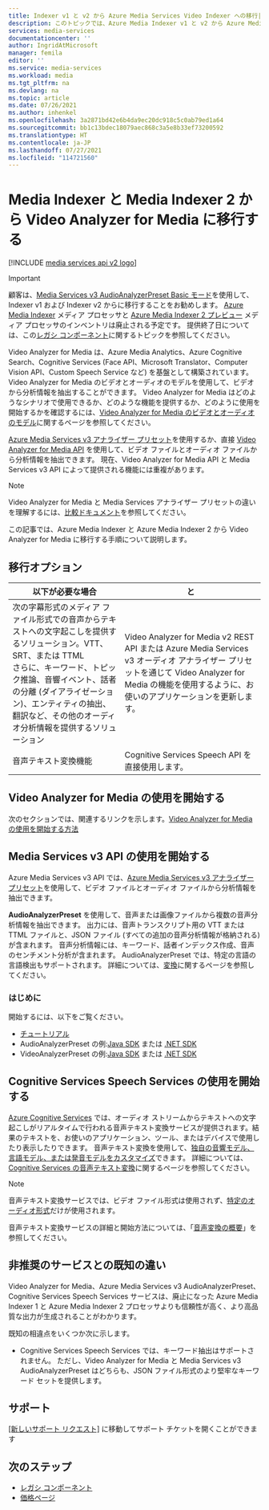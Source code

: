 ```yaml
---
title: Indexer v1 と v2 から Azure Media Services Video Indexer への移行| Microsoft Docs
description: このトピックでは、Azure Media Indexer v1 と v2 から Azure Media Services Video Indexer に移行する方法を説明します。
services: media-services
documentationcenter: ''
author: IngridAtMicrosoft
manager: femila
editor: ''
ms.service: media-services
ms.workload: media
ms.tgt_pltfrm: na
ms.devlang: na
ms.topic: article
ms.date: 07/26/2021
ms.author: inhenkel
ms.openlocfilehash: 3a2871bd42e6b4da9ec20dc918c5c0ab79ed1a64
ms.sourcegitcommit: bb1c13bdec18079aec868c3a5e8b33ef73200592
ms.translationtype: HT
ms.contentlocale: ja-JP
ms.lasthandoff: 07/27/2021
ms.locfileid: "114721560"
---
```

# <a name="migrate-from-media-indexer-and-media-indexer-2-to-video-analyzer-for-media"></a>Media Indexer と Media Indexer 2 から Video Analyzer for Media に移行する 

[!INCLUDE [media services api v2 logo](./includes/v2-hr.md)]

> [!IMPORTANT]
> 顧客は、[Media Services v3 AudioAnalyzerPreset Basic モード](../latest/analyze-video-audio-files-concept.md)を使用して、Indexer v1 および Indexer v2 からに移行することをお勧めします。 [Azure Media Indexer](media-services-index-content.md) メディア プロセッサと [Azure Media Indexer 2 プレビュー](./legacy-components.md) メディア プロセッサのインベントリは廃止される予定です。 提供終了日については、この[レガシ コンポーネント](legacy-components.md)に関するトピックを参照してください。

Video Analyzer for Media は、Azure Media Analytics、Azure Cognitive Search、Cognitive Services (Face API、Microsoft Translator、Computer Vision API、Custom Speech Service など) を基盤として構築されています。 Video Analyzer for Media のビデオとオーディオのモデルを使用して、ビデオから分析情報を抽出することができます。 Video Analyzer for Media はどのようなシナリオで使用できるか、どのような機能を提供するか、どのように使用を開始するかを確認するには、[Video Analyzer for Media のビデオとオーディオのモデル](../../azure-video-analyzer/video-analyzer-for-media-docs/video-indexer-overview.md)に関するページを参照してください。 

[Azure Media Services v3 アナライザー プリセット](../latest/analyze-video-audio-files-concept.md)を使用するか、直接 [Video Analyzer for Media API](https://api-portal.videoindexer.ai/) を使用して、ビデオ ファイルとオーディオ ファイルから分析情報を抽出できます。 現在、Video Analyzer for Media API と Media Services v3 API によって提供される機能には重複があります。

> [!NOTE]
> Video Analyzer for Media と Media Services アナライザー プリセットの違いを理解するには、[比較ドキュメント](../../azure-video-analyzer/video-analyzer-for-media-docs/compare-video-indexer-with-media-services-presets.md)を参照してください。

この記事では、Azure Media Indexer と Azure Media Indexer 2 から Video Analyzer for Media に移行する手順について説明します。  

## <a name="migration-options"></a>移行オプション

|以下が必要な場合  |と |
|---|---|
|次の字幕形式のメディア ファイル形式での音声からテキストへの文字起こしを提供するソリューション。VTT、SRT、または TTML<br/>さらに、キーワード、トピック推論、音響イベント、話者の分離 (ダイアライゼーション)、エンティティの抽出、翻訳など、その他のオーディオ分析情報を提供するソリューション| Video Analyzer for Media v2 REST API または Azure Media Services v3 オーディオ アナライザー プリセットを通じて Video Analyzer for Media の機能を使用するように、お使いのアプリケーションを更新します。|
|音声テキスト変換機能| Cognitive Services Speech API を直接使用します。|  

## <a name="getting-started-with-video-analyzer-for-media"></a>Video Analyzer for Media の使用を開始する

次のセクションでは、関連するリンクを示します。[Video Analyzer for Media の使用を開始する方法](../../azure-video-analyzer/video-analyzer-for-media-docs/video-indexer-overview.md#how-can-i-get-started-with-video-analyzer-for-media) 

## <a name="getting-started-with-media-services-v3-apis"></a>Media Services v3 API の使用を開始する

Azure Media Services v3 API では、[Azure Media Services v3 アナライザー プリセット](../latest/analyze-video-audio-files-concept.md)を使用して、ビデオ ファイルとオーディオ ファイルから分析情報を抽出できます。

**AudioAnalyzerPreset** を使用して、音声または画像ファイルから複数の音声分析情報を抽出できます。 出力には、音声トランスクリプト用の VTT または TTML ファイルと、JSON ファイル (すべての追加の音声分析情報が格納される) が含まれます。 音声分析情報には、キーワード、話者インデックス作成、音声のセンチメント分析が含まれます。 AudioAnalyzerPreset では、特定の言語の言語検出もサポートされます。 詳細については、[変換](/rest/api/media/transforms/createorupdate#audioanalyzerpreset)に関するページを参照してください。

### <a name="get-started"></a>はじめに

開始するには、以下をご覧ください。

* [チュートリアル](../latest/analyze-videos-tutorial.md)
* AudioAnalyzerPreset の例:[Java SDK](https://github.com/Azure-Samples/media-services-v3-java/tree/master/AudioAnalytics/AudioAnalyzer) または [.NET SDK](https://github.com/Azure-Samples/media-services-v3-dotnet/tree/master/AudioAnalytics/AudioAnalyzer)
* VideoAnalyzerPreset の例:[Java SDK](https://github.com/Azure-Samples/media-services-v3-java/tree/master/VideoAnalytics/VideoAnalyzer) または [.NET SDK](https://github.com/Azure-Samples/media-services-v3-dotnet/tree/master/VideoAnalytics/VideoAnalyzer)

## <a name="getting-started-with-cognitive-services-speech-services"></a>Cognitive Services Speech Services の使用を開始する

[Azure Cognitive Services](../../cognitive-services/index.yml) では、オーディオ ストリームからテキストへの文字起こしがリアルタイムで行われる音声テキスト変換サービスが提供されます。結果のテキストを、お使いのアプリケーション、ツール、またはデバイスで使用したり表示したりできます。 音声テキスト変換を使用して、[独自の音響モデル、言語モデル、または発音モデルをカスタマイズ](../../cognitive-services/speech-service/how-to-custom-speech-train-model.md)できます。 詳細については、[Cognitive Services の音声テキスト変換](../../cognitive-services/speech-service/speech-to-text.md)に関するページを参照してください。 

> [!NOTE] 
> 音声テキスト変換サービスでは、ビデオ ファイル形式は使用されず、[特定のオーディオ形式](../../cognitive-services/speech-service/rest-speech-to-text.md#audio-formats)だけが使用されます。 

音声テキスト変換サービスの詳細と開始方法については、「[音声変換の概要](../../cognitive-services/speech-service/speech-to-text.md)」を参照してください。

## <a name="known-differences-from-deprecated-services"></a>非推奨のサービスとの既知の違い

Video Analyzer for Media、Azure Media Services v3 AudioAnalyzerPreset、Cognitive Services Speech Services サービスは、廃止になった Azure Media Indexer 1 と Azure Media Indexer 2 プロセッサよりも信頼性が高く、より高品質な出力が生成されることがわかります。  

既知の相違点をいくつか次に示します。

* Cognitive Services Speech Services では、キーワード抽出はサポートされません。 ただし、Video Analyzer for Media と Media Services v3 AudioAnalyzerPreset はどちらも、JSON ファイル形式のより堅牢なキーワード セットを提供します。

## <a name="support"></a>サポート

[[新しいサポート リクエスト]](https://portal.azure.com/#blade/Microsoft_Azure_Support/HelpAndSupportBlade/newsupportrequest) に移動してサポート チケットを開くことができます

## <a name="next-steps"></a>次のステップ

* [レガシ コンポーネント](legacy-components.md)
* [価格ページ](https://azure.microsoft.com/pricing/details/media-services/#encoding)

